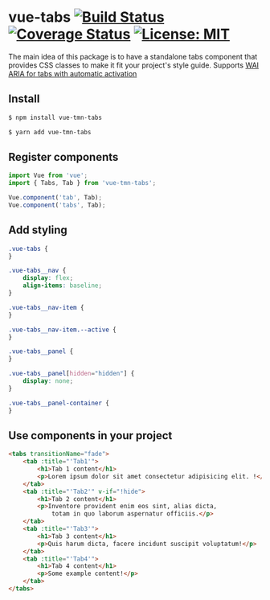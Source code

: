 # vue-tabs [![Build Status](https://travis-ci.com/Toomean/vue-tabs.svg?branch=master)](https://travis-ci.com/Toomean/vue-tabs) [![Coverage Status](https://coveralls.io/repos/github/Toomean/vue-tabs/badge.svg?branch=master)](https://coveralls.io/github/Toomean/vue-tabs?branch=master) [![License: MIT](https://img.shields.io/badge/License-MIT-green.svg)](https://opensource.org/licenses/MIT)

The main idea of this package is to have a standalone tabs component that provides CSS classes to make it fit your project's style guide.
Supports [WAI ARIA for tabs with automatic activation](https://www.w3.org/TR/wai-aria-practices-1.1/examples/tabs/tabs-1/tabs.html)

## Install 

```bash
$ npm install vue-tmn-tabs
```

```bash
$ yarn add vue-tmn-tabs
```

## Register components

```js
import Vue from 'vue';
import { Tabs, Tab } from 'vue-tmn-tabs';

Vue.component('tab', Tab);
Vue.component('tabs', Tab);
```

## Add styling

```css
.vue-tabs {
}

.vue-tabs__nav {
    display: flex;
    align-items: baseline;
}

.vue-tabs__nav-item {
}

.vue-tabs__nav-item.--active {
}

.vue-tabs__panel {
}

.vue-tabs__panel[hidden="hidden"] {
    display: none;
}

.vue-tabs__panel-container {
}
```

## Use components in your project

```html
<tabs transitionName="fade">
    <tab :title="'Tab1'">
        <h1>Tab 1 content</h1>
        <p>Lorem ipsum dolor sit amet consectetur adipisicing elit. !</p>
    </tab>
    <tab :title="'Tab2'" v-if="!hide">
        <h1>Tab 2 content</h1>
        <p>Inventore provident enim eos sint, alias dicta,
            totam in quo laborum aspernatur officiis.</p>
    </tab>
    <tab :title="'Tab3'">
        <h1>Tab 3 content</h1>
        <p>Quis harum dicta, facere incidunt suscipit voluptatum!</p>
    </tab>
    <tab :title="'Tab4'">
        <h1>Tab 4 content</h1>
        <p>Some example content!</p>
    </tab>
</tabs>
```